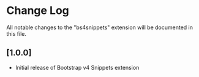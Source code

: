 # Change Log

All notable changes to the "bs4snippets" extension will be documented in this file.

## [1.0.0]

- Initial release of Bootstrap v4 Snippets extension
